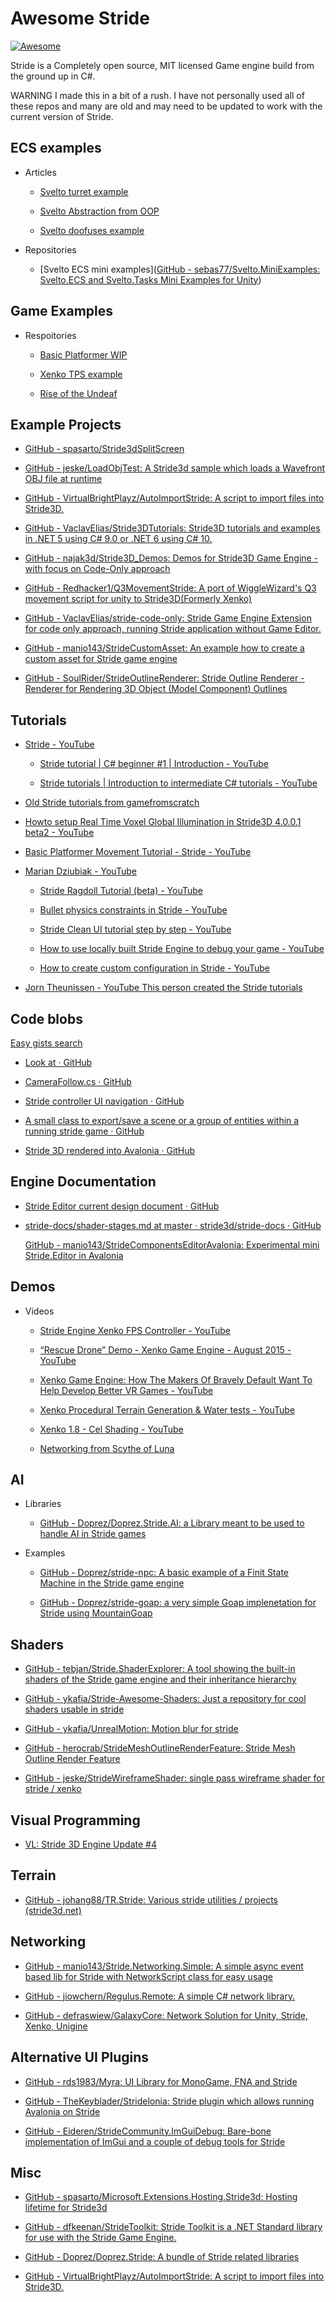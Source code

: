 # Awesome Stride

[![Awesome](https://cdn.rawgit.com/sindresorhus/awesome/d7305f38d29fed78fa85652e3a63e154dd8e8829/media/badge.svg)](https://github.com/sindresorhus/awesome)

Stride is a Completely open source, MIT licensed Game engine build from the ground up in C#.

WARNING I made this in a bit of a rush. I have not personally used all of these repos and many are old and may need to be updated to work with the current version of Stride.

## ECS examples

- Articles
  
  - [Svelto turret example](https://www.sebaslab.com/svelto-miniexample-7-stride-engine-demo/)
    
  - [Svelto Abstraction from OOP](https://www.sebaslab.com/ecs-abstraction-layers-and-modules-encapsulation/)
    
  - [Svelto doofuses example](https://www.sebaslab.com/svelto-ecs-3-3-and-the-new-filters-api/#:~:text=shiny%20new%20Doofuses%20Stride%20example.)
    
  
- Repositories
  
  - [Svelto ECS mini examples]([GitHub - sebas77/Svelto.MiniExamples: Svelto.ECS and Svelto.Tasks Mini Examples for Unity](https://github.com/sebas77/Svelto.MiniExamples))
    

## Game Examples

- Respoitories
  
  - [Basic Platformer WIP](https://github.com/Doprez/stride-platformer)
    
  - [Xenko TPS example](https://github.com/stride3d/Starbreach)
    
  - [Rise of the Undeaf](https://github.com/manio143/RiseOfTheUndeaf)
    

## Example Projects

- [GitHub - spasarto/Stride3dSplitScreen](https://github.com/spasarto/Stride3dSplitScreen)
  
- [GitHub - jeske/LoadObjTest: A Stride3d sample which loads a Wavefront OBJ file at runtime](https://github.com/jeske/LoadObjTest)
  
- [GitHub - VirtualBrightPlayz/AutoImportStride: A script to import files into Stride3D.](https://github.com/VirtualBrightPlayz/AutoImportStride)
  
- [GitHub - VaclavElias/Stride3DTutorials: Stride3D tutorials and examples in .NET 5 using C# 9.0 or .NET 6 using C# 10.](https://github.com/VaclavElias/Stride3DTutorials)
  
- [GitHub - najak3d/Stride3D_Demos: Demos for Stride3D Game Engine - with focus on Code-Only approach](https://github.com/najak3d/Stride3D_Demos)
  
- [GitHub - Redhacker1/Q3MovementStride: A port of WiggleWizard&#39;s Q3 movement script for unity to Stride3D(Formerly Xenko)](https://github.com/Redhacker1/Q3MovementStride)
  
- [GitHub - VaclavElias/stride-code-only: Stride Game Engine Extension for code only approach, running Stride application without Game Editor.](https://github.com/VaclavElias/stride-code-only)
  
- [GitHub - manio143/StrideCustomAsset: An example how to create a custom asset for Stride game engine](https://github.com/manio143/StrideCustomAsset)
  
- [GitHub - SoulRider/StrideOutlineRenderer: Stride Outline Renderer - Renderer for Rendering 3D Object (Model Component) Outlines](https://github.com/SoulRider/StrideOutlineRenderer)
  

## Tutorials

- [Stride - YouTube](https://www.youtube.com/c/Stride3d)
  
  - [Stride tutorial | C# beginner #1 | Introduction - YouTube](https://www.youtube.com/watch?v=Z2kUQhSmdr0&list=PLRZx2y7uC8mNySUMfOQf-TLNVnnHkLfPi)
    
  - [Stride tutorials | Introduction to intermediate C# tutorials - YouTube](https://www.youtube.com/watch?v=-IXw64hZAqg&list=PLRZx2y7uC8mOE6_L0ZiFxNBE7HmzU2dP7)
    
- [Old Stride tutorials from gamefromscratch](https://www.youtube.com/watch?v=hmPrUuQQz8M&list=PLS9MbmO_ssyBLHw7rZeGmriUkRaxBp7LL)
  
- [Howto setup Real Time Voxel Global Illumination in Stride3D 4.0.0.1 beta2 - YouTube](https://www.youtube.com/watch?v=NEMZ_HJzJ7w&t=1s)
  
- [Basic Platformer Movement Tutorial - Stride - YouTube](https://www.youtube.com/watch?v=eTMT5up1AlY&t=2s)
  
- [Marian Dziubiak - YouTube](https://www.youtube.com/@manio1432/videos)
  
  - [Stride Ragdoll Tutorial (beta) - YouTube](https://youtu.be/n8yAV8OSbes)
    
  - [Bullet physics constraints in Stride - YouTube](https://www.youtube.com/watch?v=uMZMYpMD3Wg&t=1s)
    
  - [Stride Clean UI tutorial step by step - YouTube](https://www.youtube.com/watch?v=cazIR97VPcg)
    
  - [How to use locally built Stride Engine to debug your game - YouTube](https://www.youtube.com/watch?v=bXSC9o-EaR8)
    
  - [How to create custom configuration in Stride - YouTube](https://www.youtube.com/watch?v=QKizq1xC4vk)
    
- [Jorn Theunissen - YouTube This person created the Stride tutorials](https://www.youtube.com/@Jorntheunissen/videos)
  

## Code blobs

[Easy gists search](https://gist.github.com/search?l=c%23&q=stride)

- [Look at · GitHub](https://gist.github.com/ykafia/9579569c26e2724f1a35afab0449b72a)
  
- [CameraFollow.cs · GitHub](https://gist.github.com/ykafia/371b310de1ba7bb8ab3d2feffce2a190)
  
- [Stride controller UI navigation · GitHub](https://gist.github.com/Aggror/4ba0632bd934103c6dcdb077a84376ef)
  
- [A small class to export/save a scene or a group of entities within a running stride game · GitHub](https://gist.github.com/Eideren/0aa59644eb7c5b029d04b7fa5a285e62)
  
- [Stride 3D rendered into Avalonia · GitHub](https://gist.github.com/westonsoftware/a3fa982397fe1817ece4a27d3cbc5a89)
  

## Engine Documentation

- [Stride Editor current design document · GitHub](https://gist.github.com/manio143/b6666eedb1403deb5525961697d0c25d)
  
- [stride-docs/shader-stages.md at master · stride3d/stride-docs · GitHub](https://github.com/stride3d/stride-docs/blob/master/en/manual/graphics/effects-and-shaders/shading-language/shader-stages.md/)
  
  [GitHub - manio143/StrideComponentsEditorAvalonia: Experimental mini Stride.Editor in Avalonia](https://github.com/manio143/StrideComponentsEditorAvalonia)
  

## Demos

- Videos
  
  - [Stride Engine Xenko FPS Controller - YouTube](https://www.youtube.com/watch?v=lrHfwvC9ARA)
    
  - [“Rescue Drone” Demo - Xenko Game Engine - August 2015 - YouTube](https://www.youtube.com/watch?v=wOZ-s7Q4qWY)
    
  - [Xenko Game Engine: How The Makers Of Bravely Default Want To Help Develop Better VR Games - YouTube](https://www.youtube.com/watch?v=1hgh7R38yK8)
    
  - [Xenko Procedural Terrain Generation &amp; Water tests - YouTube](https://www.youtube.com/watch?v=ba_Tpz4ojHk)
    
  - [Xenko 1.8 - Cel Shading - YouTube](https://www.youtube.com/watch?v=RJDrG1QR3Uo)
    
  - [Networking from Scythe of Luna](https://twitter.com/scythe_of_luna/status/1616773130495885325)
    

## AI

- Libraries
  
  - [GitHub - Doprez/Doprez.Stride.AI: a Library meant to be used to handle AI in Stride games](https://github.com/Doprez/Doprez.Stride.AI)
    
- Examples
  
  - [GitHub - Doprez/stride-npc: A basic example of a Finit State Machine in the Stride game engine](https://github.com/Doprez/stride-npc)
    
  - [GitHub - Doprez/stride-goap: a very simple Goap implenetation for Stride using MountainGoap](https://github.com/Doprez/stride-goap)
    

## Shaders

- [GitHub - tebjan/Stride.ShaderExplorer: A tool showing the built-in shaders of the Stride game engine and their inheritance hierarchy](https://github.com/tebjan/Stride.ShaderExplorer)
  
- [GitHub - ykafia/Stride-Awesome-Shaders: Just a repository for cool shaders usable in stride](https://github.com/ykafia/Stride-Awesome-Shaders)
  
- [GitHub - ykafia/UnrealMotion: Motion blur for stride](https://github.com/ykafia/UnrealMotion)
  
- [GitHub - herocrab/StrideMeshOutlineRenderFeature: Stride Mesh Outline Render Feature](https://github.com/herocrab/StrideMeshOutlineRenderFeature)
  
- [GitHub - jeske/StrideWireframeShader: single pass wireframe shader for stride / xenko](https://github.com/jeske/StrideWireframeShader)
  

## Visual Programming

- [VL: Stride 3D Engine Update #4](https://visualprogramming.net/blog/2021/vl-stride-3d-engine-update-4/)
  

## Terrain

- [GitHub - johang88/TR.Stride: Various stride utilities / projects (stride3d.net)](https://github.com/johang88/TR.Stride)
  

## Networking

- [GitHub - manio143/Stride.Networking.Simple: A simple async event based lib for Stride with NetworkScript class for easy usage](https://github.com/manio143/Stride.Networking.Simple)
  
- [GitHub - jiowchern/Regulus.Remote: A simple C# network library.](https://github.com/jiowchern/Regulus.Remote)
  
- [GitHub - defraswiew/GalaxyCore: Network Solution for Unity, Stride, Xenko, Unigine](https://github.com/defraswiew/GalaxyCore)
  

## Alternative UI Plugins

- [GitHub - rds1983/Myra: UI Library for MonoGame, FNA and Stride](https://github.com/rds1983/Myra)
  
- [GitHub - TheKeyblader/Stridelonia: Stride plugin which allows running Avalonia on Stride](https://github.com/TheKeyblader/Stridelonia)
  
- [GitHub - Eideren/StrideCommunity.ImGuiDebug: Bare-bone implementation of ImGui and a couple of debug tools for Stride](https://github.com/Eideren/StrideCommunity.ImGuiDebug)
  

## Misc

- [GitHub - spasarto/Microsoft.Extensions.Hosting.Stride3d: Hosting lifetime for Stride3d](https://github.com/spasarto/Microsoft.Extensions.Hosting.Stride3d)
  
- [GitHub - dfkeenan/StrideToolkit: Stride Toolkit is a .NET Standard library for use with the Stride Game Engine.](https://github.com/dfkeenan/StrideToolkit)
  
- [GitHub - Doprez/Doprez.Stride: A bundle of Stride related libraries](https://github.com/Doprez/Doprez.Stride)
  
- [GitHub - VirtualBrightPlayz/AutoImportStride: A script to import files into Stride3D.](https://github.com/VirtualBrightPlayz/AutoImportStride)
